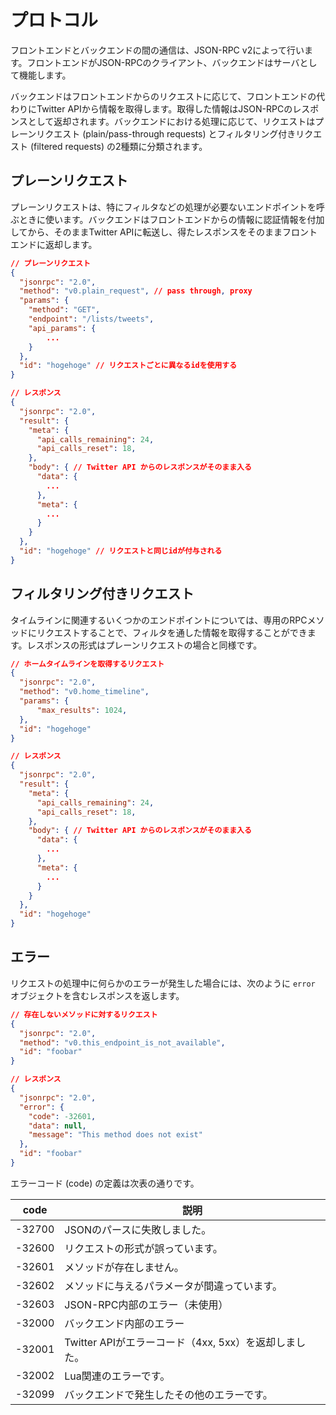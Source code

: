 # プロトコル

フロントエンドとバックエンドの間の通信は、JSON-RPC v2によって行います。フロントエンドがJSON-RPCのクライアント、バックエンドはサーバとして機能します。

バックエンドはフロントエンドからのリクエストに応じて、フロントエンドの代わりにTwitter APIから情報を取得します。取得した情報はJSON-RPCのレスポンスとして返却されます。バックエンドにおける処理に応じて、リクエストはプレーンリクエスト (plain/pass-through requests) とフィルタリング付きリクエスト (filtered requests) の2種類に分類されます。

## プレーンリクエスト

プレーンリクエストは、特にフィルタなどの処理が必要ないエンドポイントを呼ぶときに使います。バックエンドはフロントエンドからの情報に認証情報を付加してから、そのままTwitter APIに転送し、得たレスポンスをそのままフロントエンドに返却します。

```json
// プレーンリクエスト
{
  "jsonrpc": "2.0",
  "method": "v0.plain_request", // pass through, proxy
  "params": {
    "method": "GET",
    "endpoint": "/lists/tweets",
    "api_params": {
        ...
    }
  },
  "id": "hogehoge" // リクエストごとに異なるidを使用する
}

// レスポンス
{
  "jsonrpc": "2.0",
  "result": {
    "meta": {
      "api_calls_remaining": 24,
      "api_calls_reset": 18,
    },
    "body": { // Twitter API からのレスポンスがそのまま入る
      "data": {
        ...
      },
      "meta": {
        ...
      }
    }
  },
  "id": "hogehoge" // リクエストと同じidが付与される
}
```

## フィルタリング付きリクエスト

タイムラインに関連するいくつかのエンドポイントについては、専用のRPCメソッドにリクエストすることで、フィルタを通した情報を取得することができます。レスポンスの形式はプレーンリクエストの場合と同様です。

```json
// ホームタイムラインを取得するリクエスト
{
  "jsonrpc": "2.0",
  "method": "v0.home_timeline",
  "params": {
      "max_results": 1024,
  },
  "id": "hogehoge"
}

// レスポンス
{
  "jsonrpc": "2.0",
  "result": {
    "meta": {
      "api_calls_remaining": 24,
      "api_calls_reset": 18,
    },
    "body": { // Twitter API からのレスポンスがそのまま入る
      "data": {
        ...
      },
      "meta": {
        ...
      }
    }
  },
  "id": "hogehoge"
}
```

## エラー

リクエストの処理中に何らかのエラーが発生した場合には、次のように `error` オブジェクトを含むレスポンスを返します。

```json
// 存在しないメソッドに対するリクエスト
{
  "jsonrpc": "2.0",
  "method": "v0.this_endpoint_is_not_available",
  "id": "foobar"
}

// レスポンス
{
  "jsonrpc": "2.0",
  "error": {
    "code": -32601,
    "data": null,
    "message": "This method does not exist"
  },
  "id": "foobar"
}
```

エラーコード (code) の定義は次表の通りです。

| code   | 説明                                                  |
| ------ | ----------------------------------------------------- |
| -32700 | JSONのパースに失敗しました。                          |
| -32600 | リクエストの形式が誤っています。                      |
| -32601 | メソッドが存在しません。                              |
| -32602 | メソッドに与えるパラメータが間違っています。          |
| -32603 | JSON-RPC内部のエラー（未使用）                        |
| -32000 | バックエンド内部のエラー                              |
| -32001 | Twitter APIがエラーコード（4xx, 5xx）を返却しました。 |
| -32002 | Lua関連のエラーです。                                 |
| -32099 | バックエンドで発生したその他のエラーです。            |